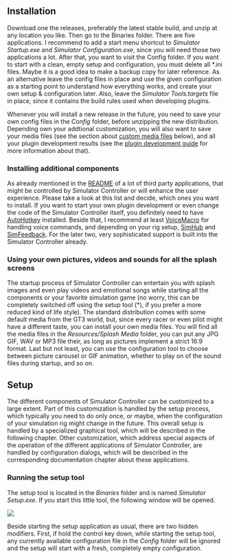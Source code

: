 ## Installation

Download one the releases, preferably the latest stable build, and unzip at any location you like. Then go to the Binaries folder. There are five applications. I recommend to add a start menu shortcut to *Simulator Startup.exe* and *Simulator Configuration.exe*, since you will need those two applications a lot. After that, you want to visit the Config folder. If you want to start with a clean, empty setup and configuration, you must delete all *.ini files. Maybe it is a good idea to make a backup copy for later reference. As an alternative leave the config files in place and use the given configuration as a starting point to understand how everything works, and create your own setup & configuration later. Also, leave the *Simulator Tools.targets* file in place, since it contains the build rules used when developing plugins.

Whenever you will install a new release in the future, you need to save your own config files in the *Config* folder, before unzipping the new distribution. Depending own your addtional customization, you will also want to save your media files (see the section about [custom media files](https://github.com/SeriousOldMan/Simulator-Controller/wiki/Installation-&-Setup#using-your-own-pictures-videos-and-sounds-for-all-the-splash-screens) below), and all your plugin development results (see the [plugin development guide](https://github.com/SeriousOldMan/Simulator-Controller/wiki/Development-Overview-&-Concepts#introduction) for more information about that).

### Installing additional components

As already mentioned in the [README](https://github.com/SeriousOldMan/Simulator-Controller/blob/main/README.md#third-party-applications) of a lot of third party applications, that might be controlled by Simulator Controller or will enhance the user experience. Please take a look at this list and decide, which ones you want to install. If you want to start your own plugin development or even change the code of the Simulator Controller itself, you definitely need to have [AutoHotkey](https://www.autohotkey.com/) installed. Beside that, I recommend at least [VoiceMacro](http://www.voicemacro.net/) for handling voice commands, and depending on your rig setup, [SimHub](https://www.simhubdash.com/) and [SimFeedback](https://www.opensfx.com/). For the later two, very sophisticated support is built into the Simulator Controller already.

### Using your own pictures, videos and sounds for all the splash screens

The startup process of Simulator Controller can entertain you with splash images and even play videos and emotional songs while starting all the components or your favorite simulation game (no worry, this can be completely switched off using the setup tool (*), if you prefer a more reduced kind of life style). The standard distribution comes with some default media from the GT3 world, but, since every racer or even pilot might have a different taste, you can install your own media files. You will find all the media files in the *Resources/Splash Media* folder, you can put any JPG GIF, WAV or MP3 file their, as long as pictures implement a strict 16:9 format. Last but not least, you can use the configuration tool to choose between picture carousel or GIF animation, whether to play on of the sound files during startup, and so on.

## Setup

The different components of Simulator Controller can be customized to a large extent. Part of this customization is handled by the setup process, which typically you need to do only once, or maybe, when the configuration of your simulation rig might change in the future. This overall setup is handled by a specialized graphical tool, which will be described in the following chapter. Other customization, which address special aspects of the operation of the different applications of Simulator Controller, are handled by configuration dialogs, which will be described in the corresponding documentation chapter about these applications.

### Running the setup tool

The setup tool is located in the *Binaries* folder and is named *Simulator Setup.exe*. If you start this little tool, the following window will be opened.

![](https://github.com/SeriousOldMan/Simulator-Controller/blob/main/Documentation/Images/Setup%20Tool.JPG)

Beside starting the setup application as usual, there are two hidden modifiers. First, if hold the control key down, while starting the setup tool, any currently available configuration file in the *Config* folder will be ignored and the setup will start with a fresh, completely empty configuration.